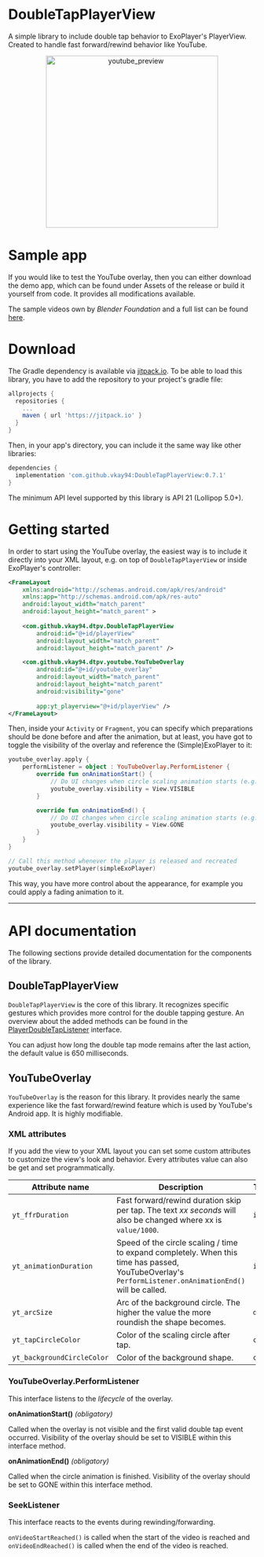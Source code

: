 DoubleTapPlayerView
=====

A simple library to include double tap behavior to ExoPlayer's PlayerView. 
Created to handle fast forward/rewind behavior like YouTube.

<p align="center">
    <img src="github/youtube_preview.png" alt="youtube_preview" width="350"/>
</p>

# Sample app

If you would like to test the YouTube overlay, then you can either download the demo app,
which can be found under Assets of the release or build it yourself from code. 
It provides all modifications available.

The sample videos own by *Blender Foundation* and a full list can be found [here][videolist].

# Download

The Gradle dependency is available via [jitpack.io][jitpack].
To be able to load this library, you have to add the repository to your project's gradle file:

```gradle
allprojects {
  repositories {
    ...
    maven { url 'https://jitpack.io' }
  }
}
```

Then, in your app's directory, you can include it the same way like other libraries:

```gradle
dependencies {
  implementation 'com.github.vkay94:DoubleTapPlayerView:0.7.1'
}
```

The minimum API level supported by this library is API 21 (Lollipop 5.0+).


# Getting started

In order to start using the YouTube overlay, the easiest way is to include it directly 
into your XML layout, e.g. on top of `DoubleTapPlayerView` or inside ExoPlayer's controller: 

```xml
<FrameLayout
    xmlns:android="http://schemas.android.com/apk/res/android"
    xmlns:app="http://schemas.android.com/apk/res-auto"
    android:layout_width="match_parent"
    android:layout_height="match_parent" >
    
    <com.github.vkay94.dtpv.DoubleTapPlayerView
        android:id="@+id/playerView"
        android:layout_width="match_parent"
        android:layout_height="match_parent" />

    <com.github.vkay94.dtpv.youtube.YouTubeOverlay
        android:id="@+id/youtube_overlay"
        android:layout_width="match_parent"
        android:layout_height="match_parent"
        android:visibility="gone"
        
        app:yt_playerview="@+id/playerView" />
</FrameLayout>
```

Then, inside your `Activity` or `Fragment`, you can specify which preparations should be done
before and after the animation, but at least, you have got to toggle the visibility of the overlay
and reference the (Simple)ExoPlayer to it:

```kotlin
youtube_overlay.apply {
    performListener = object : YouTubeOverlay.PerformListener {
        override fun onAnimationStart() {
            // Do UI changes when circle scaling animation starts (e.g. hide controller views)
            youtube_overlay.visibility = View.VISIBLE
        }

        override fun onAnimationEnd() {
            // Do UI changes when circle scaling animation starts (e.g. show controller views)
            youtube_overlay.visibility = View.GONE
        }
    }
}  

// Call this method whenever the player is released and recreated
youtube_overlay.setPlayer(simpleExoPlayer)
```

This way, you have more control about the appearance, for example you could apply a fading animation to it.

---

# API documentation

The following sections provide detailed documentation for the components of the library.

## DoubleTapPlayerView

`DoubleTapPlayerView` is the core of this library. It recognizes specific gestures 
which provides more control for the double tapping gesture.
An overview about the added methods can be found in the [PlayerDoubleTapListener][PlayerDoubleTapListener] interface.

You can adjust how long the double tap mode remains after the last action,
the default value is 650 milliseconds.

## YouTubeOverlay

`YouTubeOverlay` is the reason for this library. It provides nearly the
same experience like the fast forward/rewind feature which is used by YouTube's
Android app. It is highly modifiable.

### XML attributes

If you add the view to your XML layout you can set some custom attributes 
to customize the view's look and behavior. 
Every attributes value can also be get and set programmatically.


| Attribute name | Description | Type |
| ------------- | ------------| ------|
| `yt_ffrDuration` | Fast forward/rewind duration skip per tap. The text *xx seconds* will also be changed where xx is `value/1000`. | `int` |
| `yt_animationDuration` |  Speed of the circle scaling / time to expand completely. When this time has passed, YouTubeOverlay's `PerformListener.onAnimationEnd()` will be called. | `int` |
| `yt_arcSize` | Arc of the background circle. The higher the value the more roundish the shape becomes. | `dimen` | 
| `yt_tapCircleColor` | Color of the scaling circle after tap. | `color` |
| `yt_backgroundCircleColor` | Color of the background shape. | `color` |

### YouTubeOverlay.PerformListener

This interface listens to the *lifecycle* of the overlay.

**onAnimationStart()** *(obligatory)*

Called when the overlay is not visible and the first valid double tap event occurred.
Visibility of the overlay should be set to VISIBLE within this interface method.

**onAnimationEnd()** *(obligatory)*

Called when the circle animation is finished.
Visibility of the overlay should be set to GONE within this interface method.

### SeekListener

This interface reacts to the events during rewinding/forwarding. 

`onVideoStartReached()` is called when the start of the video is reached and
`onVideoEndReached()` is called when the end of the video is reached.

[videolist]: https://gist.github.com/jsturgis/3b19447b304616f18657
[demoapp]: https://
[jitpack]: https://jitpack.io/#vkay94/DoubleTapPlayerView
[PlayerDoubleTapListener]: https://github.com/vkay94/DoubleTapPlayerView/blob/master/doubletapplayerview/src/main/java/com/github/vkay94/dtpv/PlayerDoubleTapListener.java
[MainActivity]: https://github.com/vkay94/DoubleTapPlayerView/blob/master/app/src/main/java/com/github/vkay94/doubletapplayerviewexample/MainActivity.kt
[VideoActivity]: https://github.com/vkay94/DoubleTapPlayerView/blob/dev/app/src/main/java/com/github/vkay94/doubletapplayerviewexample/VideoActivity.kt
